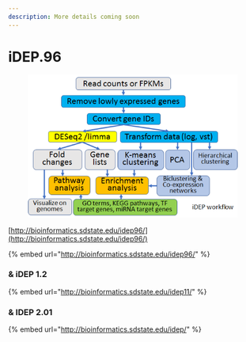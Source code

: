 ```yaml
---
description: More details coming soon
---
```


# iDEP.96



<figure><img src="../.gitbook/assets/image (3).png" alt=""><figcaption></figcaption></figure>

[http://bioinformatics.sdstate.edu/idep96/](http://bioinformatics.sdstate.edu/idep96/)

{% embed url="http://bioinformatics.sdstate.edu/idep96/" %}

### & iDEP 1.2

{% embed url="http://bioinformatics.sdstate.edu/idep11/" %}

### & IDEP 2.01

{% embed url="http://bioinformatics.sdstate.edu/idep/" %}

